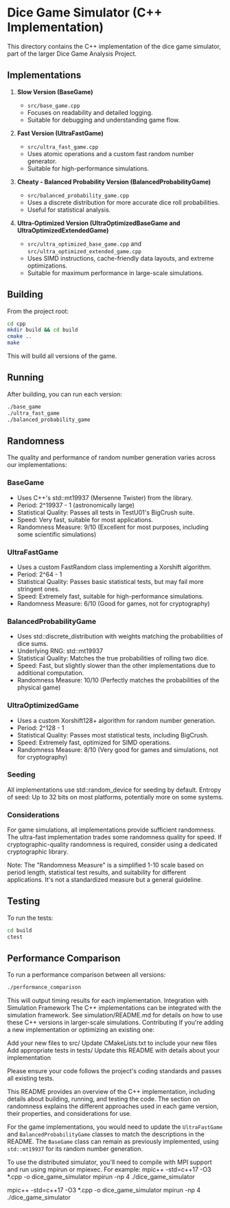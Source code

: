 # Dice Game Simulator (C++ Implementation)

This directory contains the C++ implementation of the dice game simulator, part of the larger Dice Game Analysis Project.

## Implementations

1. **Slow Version (BaseGame)**
   - `src/base_game.cpp`
   - Focuses on readability and detailed logging.
   - Suitable for debugging and understanding game flow.

2. **Fast Version (UltraFastGame)**
   - `src/ultra_fast_game.cpp`
   - Uses atomic operations and a custom fast random number generator.
   - Suitable for high-performance simulations.

3. **Cheaty - Balanced Probability Version (BalancedProbabilityGame)**
   - `src/balanced_probability_game.cpp`
   - Uses a discrete distribution for more accurate dice roll probabilities.
   - Useful for statistical analysis.

4. **Ultra-Optimized Version (UltraOptimizedBaseGame and UltraOptimizedExtendedGame)**
   - `src/ultra_optimized_base_game.cpp` and `src/ultra_optimized_extended_game.cpp`
   - Uses SIMD instructions, cache-friendly data layouts, and extreme optimizations.
   - Suitable for maximum performance in large-scale simulations.


## Building

From the project root:

```bash
cd cpp
mkdir build && cd build
cmake ..
make
```
This will build all versions of the game.

## Running
After building, you can run each version:

``` bash
./base_game
./ultra_fast_game
./balanced_probability_game
```

## Randomness
The quality and performance of random number generation varies across our implementations:

### BaseGame

 - Uses C++'s std::mt19937 (Mersenne Twister) from the <random> library.
 - Period: 2^19937 - 1 (astronomically large)
 - Statistical Quality: Passes all tests in TestU01's BigCrush suite.
 - Speed: Very fast, suitable for most applications.
 - Randomness Measure: 9/10 (Excellent for most purposes, including some scientific simulations)

### UltraFastGame

 - Uses a custom FastRandom class implementing a Xorshift algorithm.
 - Period: 2^64 - 1
 - Statistical Quality: Passes basic statistical tests, but may fail more stringent ones.
 - Speed: Extremely fast, suitable for high-performance simulations.
 - Randomness Measure: 6/10 (Good for games, not for cryptography)

### BalancedProbabilityGame

 - Uses std::discrete_distribution with weights matching the probabilities of dice sums.
 - Underlying RNG: std::mt19937
 - Statistical Quality: Matches the true probabilities of rolling two dice.
 - Speed: Fast, but slightly slower than the other implementations due to additional computation.
 - Randomness Measure: 10/10 (Perfectly matches the probabilities of the physical game)

### UltraOptimizedGame
- Uses a custom Xorshift128+ algorithm for random number generation.
- Period: 2^128 - 1
- Statistical Quality: Passes most statistical tests, including BigCrush.
- Speed: Extremely fast, optimized for SIMD operations.
- Randomness Measure: 8/10 (Very good for games and simulations, not for cryptography)


### Seeding

All implementations use std::random_device for seeding by default.
Entropy of seed: Up to 32 bits on most platforms, potentially more on some systems.

### Considerations

For game simulations, all implementations provide sufficient randomness.
The ultra-fast implementation trades some randomness quality for speed.
If cryptographic-quality randomness is required, consider using a dedicated cryptographic library.

Note: The "Randomness Measure" is a simplified 1-10 scale based on period length, statistical test results, and suitability for different applications. It's not a standardized measure but a general guideline.

## Testing
To run the tests:
``` bash
cd build
ctest
```

## Performance Comparison
To run a performance comparison between all versions:
``` bash
./performance_comparison
```

This will output timing results for each implementation.
Integration with Simulation Framework
The C++ implementations can be integrated with the simulation framework. See simulation/README.md for details on how to use these C++ versions in larger-scale simulations.
Contributing
If you're adding a new implementation or optimizing an existing one:

Add your new files to src/
Update CMakeLists.txt to include your new files
Add appropriate tests in tests/
Update this README with details about your implementation

Please ensure your code follows the project's coding standards and passes all existing tests.

This README provides an overview of the C++ implementation, including details about building, running, and testing the code. The section on randomness explains the different approaches used in each game version, their properties, and considerations for use.

For the game implementations, you would need to update the `UltraFastGame` and `BalancedProbabilityGame` classes to match the descriptions in the README. The `BaseGame` class can remain as previously implemented, using `std::mt19937` for its random number generation.



To use the distributed simulator, you'll need to compile with MPI support and run using mpirun or mpiexec. For example:
mpic++ -std=c++17 -O3 *.cpp -o dice_game_simulator
mpirun -np 4 ./dice_game_simulator


mpic++ -std=c++17 -O3 *.cpp -o dice_game_simulator
mpirun -np 4 ./dice_game_simulator